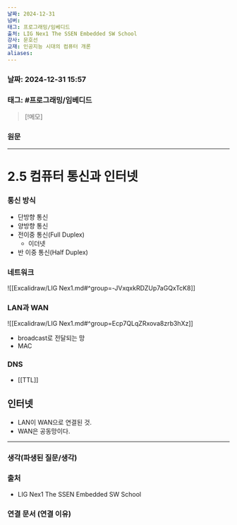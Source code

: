 ```yaml
---
날짜: 2024-12-31
넘버: 
태그: 프로그래밍/임베디드
출처: LIG Nex1 The SSEN Embedded SW School
강사: 문호선
교재: 인공지능 시대의 컴퓨터 개론
aliases:
---
```

### 날짜:  2024-12-31 15:57

### 태그: #프로그래밍/임베디드

>[!메모]
>

### 원문
---
# 2.5 컴퓨터 통신과 인터넷
### 통신 방식
- 단방향 통신
- 양방향 통신
- 전이중 통신(Full Duplex)
	- 이더넷
- 반 이중 통신(Half Duplex)
### 네트워크
![[Excalidraw/LIG Nex1.md#^group=-JVxqxkRDZUp7aGQxTcK8]]

### LAN과 WAN
![[Excalidraw/LIG Nex1.md#^group=Ecp7QLqZRxova8zrb3hXz]]
- broadcast로 전달되는 망
- MAC
### DNS
- [[TTL]]
## 인터넷
- LAN이 WAN으로 연결된 것.
- WAN은 공동망이다.

---
### 생각(파생된 질문/생각)

### 출처
- LIG Nex1 The SSEN Embedded SW School

### 연결 문서 (연결 이유)

